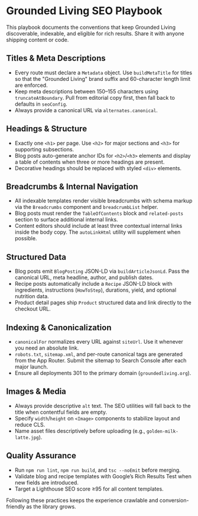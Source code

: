 # Grounded Living SEO Playbook

This playbook documents the conventions that keep Grounded Living discoverable, indexable, and eligible for rich results. Share it with anyone shipping content or code.

## Titles & Meta Descriptions
- Every route must declare a `Metadata` object. Use `buildMetaTitle` for titles so that the "Grounded Living" brand suffix and 60-character length limit are enforced.
- Keep meta descriptions between 150–155 characters using `truncateAtBoundary`. Pull from editorial copy first, then fall back to defaults in `seoConfig`.
- Always provide a canonical URL via `alternates.canonical`.

## Headings & Structure
- Exactly one `<h1>` per page. Use `<h2>` for major sections and `<h3>` for supporting subsections.
- Blog posts auto-generate anchor IDs for `<h2>`/`<h3>` elements and display a table of contents when three or more headings are present.
- Decorative headings should be replaced with styled `<div>` elements.

## Breadcrumbs & Internal Navigation
- All indexable templates render visible breadcrumbs with schema markup via the `Breadcrumbs` component and `breadcrumbList` helper.
- Blog posts must render the `TableOfContents` block and `related-posts` section to surface additional internal links.
- Content editors should include at least three contextual internal links inside the body copy. The `autoLinkHtml` utility will supplement when possible.

## Structured Data
- Blog posts emit `BlogPosting` JSON-LD via `buildArticleJsonLd`. Pass the canonical URL, meta headline, author, and publish dates.
- Recipe posts automatically include a `Recipe` JSON-LD block with ingredients, instructions (`HowToStep`), durations, yield, and optional nutrition data.
- Product detail pages ship `Product` structured data and link directly to the checkout URL.

## Indexing & Canonicalization
- `canonicalFor` normalizes every URL against `siteUrl`. Use it whenever you need an absolute link.
- `robots.txt`, `sitemap.xml`, and per-route canonical tags are generated from the App Router. Submit the sitemap to Search Console after each major launch.
- Ensure all deployments 301 to the primary domain (`groundedliving.org`).

## Images & Media
- Always provide descriptive `alt` text. The SEO utilities will fall back to the title when contentful fields are empty.
- Specify `width`/`height` on `<Image>` components to stabilize layout and reduce CLS.
- Name asset files descriptively before uploading (e.g., `golden-milk-latte.jpg`).

## Quality Assurance
- Run `npm run lint`, `npm run build`, and `tsc --noEmit` before merging.
- Validate blog and recipe templates with Google’s Rich Results Test when new fields are introduced.
- Target a Lighthouse SEO score ≥95 for all content templates.

Following these practices keeps the experience crawlable and conversion-friendly as the library grows.
